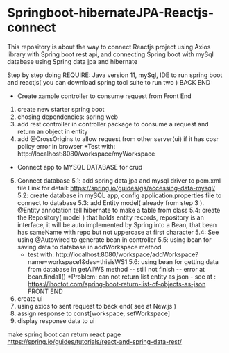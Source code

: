 # Springboot-hibernateJPA-Reactjs-connect
This repository is about the way to connect Reactjs project using Axios library with Spring boot rest api, and connecting Spring boot with mySql database using Spring data jpa and hibernate

Step by step doing
REQUIRE: Java version 11, mySql, IDE to run spring boot and reactjs( you can download spring tool suite to run two )
BACK END
 - Create xample controller to consume request from Front End
1. create new starter spring boot
2. chosing dependencies: spring web
3. add rest controller in controller package to consume a request and return an object in entity
4. add @CrossOrigins to allow request from other server(ui) if it has cosr policy error in browser
    +Test with: http://localhost:8080/workspace/myWorkspace
 - Connect app to MYSQL DATABASE for crud
5. Connect database
   5.1: add spring data jpa and mysql driver to pom.xml file
   Link for detail: https://spring.io/guides/gs/accessing-data-mysql/
   5.2: create database in mySQL app, config application.properties file to connect to database
   5.3: add Entity model( already from step 3 ). @Entity annotation tell hibernate to make a table from class
   5.4: create the Repository( model ) that holds entity records, repository is an interface, it will be auto implemented by Spring into a Bean, that bean has sameName with repo but not
uppercase at first character
   5.4: See using @Autowired to generate bean in controller
   5.5: using bean for saving data to database in addWorkspace method
      + test with: http://localhost:8080/workspace/addWorkspace?name=workspace1&des=thisisWS1
   5.6: using bean for getting data from database in getAllWS method -- still not finish -- error at bean.findall()
     *Problem: can not return list entity as json - see at : https://ihoctot.com/spring-boot-return-list-of-objects-as-json 
FRONT END
1. create ui
2. using axios to sent request to back end( see at New.js )
3. assign response to const[workspace, setWorkspace]
4. display response data to ui 

make spring boot can return react page
https://spring.io/guides/tutorials/react-and-spring-data-rest/

